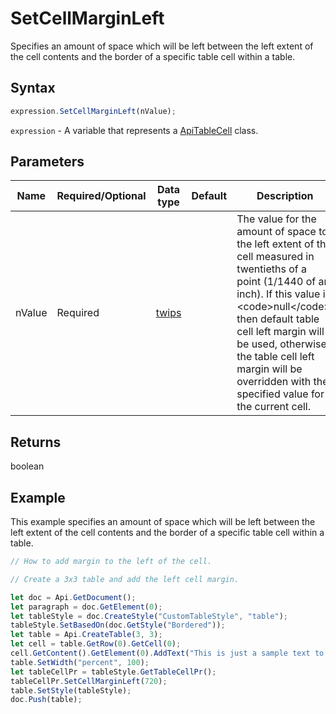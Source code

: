 # SetCellMarginLeft

Specifies an amount of space which will be left between the left extent of the cell contents and 
the border of a specific table cell within a table.

## Syntax

```javascript
expression.SetCellMarginLeft(nValue);
```

`expression` - A variable that represents a [ApiTableCell](../ApiTableCell.md) class.

## Parameters

| **Name** | **Required/Optional** | **Data type** | **Default** | **Description** |
| ------------- | ------------- | ------------- | ------------- | ------------- |
| nValue | Required | [twips](../../Enumeration/twips.md) |  | The value for the amount of space to the left extent of the cell measured in twentieths of a point (1/1440 of an inch). If this value is &lt;code&gt;null&lt;/code&gt;, then default table cell left margin will be used, otherwise the table cell left margin will be overridden with the specified value for the current cell. |

## Returns

boolean

## Example

This example specifies an amount of space which will be left between the left extent of the cell contents and the border of a specific table cell within a table.

```javascript editor-docx
// How to add margin to the left of the cell.

// Create a 3x3 table and add the left cell margin.

let doc = Api.GetDocument();
let paragraph = doc.GetElement(0);
let tableStyle = doc.CreateStyle("CustomTableStyle", "table");
tableStyle.SetBasedOn(doc.GetStyle("Bordered"));
let table = Api.CreateTable(3, 3);
let cell = table.GetRow(0).GetCell(0);
cell.GetContent().GetElement(0).AddText("This is just a sample text to show that the left margin for all the table cells is 36 points.");
table.SetWidth("percent", 100);
let tableCellPr = tableStyle.GetTableCellPr();
tableCellPr.SetCellMarginLeft(720);
table.SetStyle(tableStyle);
doc.Push(table);
```
